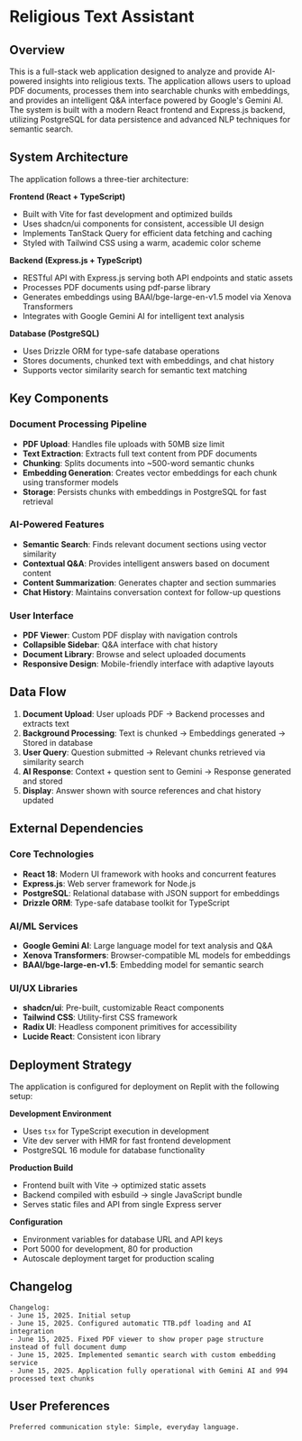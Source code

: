 # Religious Text Assistant

## Overview

This is a full-stack web application designed to analyze and provide AI-powered insights into religious texts. The application allows users to upload PDF documents, processes them into searchable chunks with embeddings, and provides an intelligent Q&A interface powered by Google's Gemini AI. The system is built with a modern React frontend and Express.js backend, utilizing PostgreSQL for data persistence and advanced NLP techniques for semantic search.

## System Architecture

The application follows a three-tier architecture:

**Frontend (React + TypeScript)**
- Built with Vite for fast development and optimized builds
- Uses shadcn/ui components for consistent, accessible UI design
- Implements TanStack Query for efficient data fetching and caching
- Styled with Tailwind CSS using a warm, academic color scheme

**Backend (Express.js + TypeScript)**
- RESTful API with Express.js serving both API endpoints and static assets
- Processes PDF documents using pdf-parse library
- Generates embeddings using BAAI/bge-large-en-v1.5 model via Xenova Transformers
- Integrates with Google Gemini AI for intelligent text analysis

**Database (PostgreSQL)**
- Uses Drizzle ORM for type-safe database operations
- Stores documents, chunked text with embeddings, and chat history
- Supports vector similarity search for semantic text matching

## Key Components

### Document Processing Pipeline
- **PDF Upload**: Handles file uploads with 50MB size limit
- **Text Extraction**: Extracts full text content from PDF documents
- **Chunking**: Splits documents into ~500-word semantic chunks
- **Embedding Generation**: Creates vector embeddings for each chunk using transformer models
- **Storage**: Persists chunks with embeddings in PostgreSQL for fast retrieval

### AI-Powered Features
- **Semantic Search**: Finds relevant document sections using vector similarity
- **Contextual Q&A**: Provides intelligent answers based on document content
- **Content Summarization**: Generates chapter and section summaries
- **Chat History**: Maintains conversation context for follow-up questions

### User Interface
- **PDF Viewer**: Custom PDF display with navigation controls
- **Collapsible Sidebar**: Q&A interface with chat history
- **Document Library**: Browse and select uploaded documents
- **Responsive Design**: Mobile-friendly interface with adaptive layouts

## Data Flow

1. **Document Upload**: User uploads PDF → Backend processes and extracts text
2. **Background Processing**: Text is chunked → Embeddings generated → Stored in database
3. **User Query**: Question submitted → Relevant chunks retrieved via similarity search
4. **AI Response**: Context + question sent to Gemini → Response generated and stored
5. **Display**: Answer shown with source references and chat history updated

## External Dependencies

### Core Technologies
- **React 18**: Modern UI framework with hooks and concurrent features
- **Express.js**: Web server framework for Node.js
- **PostgreSQL**: Relational database with JSON support for embeddings
- **Drizzle ORM**: Type-safe database toolkit for TypeScript

### AI/ML Services
- **Google Gemini AI**: Large language model for text analysis and Q&A
- **Xenova Transformers**: Browser-compatible ML models for embeddings
- **BAAI/bge-large-en-v1.5**: Embedding model for semantic search

### UI/UX Libraries
- **shadcn/ui**: Pre-built, customizable React components
- **Tailwind CSS**: Utility-first CSS framework
- **Radix UI**: Headless component primitives for accessibility
- **Lucide React**: Consistent icon library

## Deployment Strategy

The application is configured for deployment on Replit with the following setup:

**Development Environment**
- Uses `tsx` for TypeScript execution in development
- Vite dev server with HMR for fast frontend development
- PostgreSQL 16 module for database functionality

**Production Build**
- Frontend built with Vite → optimized static assets
- Backend compiled with esbuild → single JavaScript bundle
- Serves static files and API from single Express server

**Configuration**
- Environment variables for database URL and API keys
- Port 5000 for development, 80 for production
- Autoscale deployment target for production scaling

## Changelog

```
Changelog:
- June 15, 2025. Initial setup
- June 15, 2025. Configured automatic TTB.pdf loading and AI integration
- June 15, 2025. Fixed PDF viewer to show proper page structure instead of full document dump
- June 15, 2025. Implemented semantic search with custom embedding service
- June 15, 2025. Application fully operational with Gemini AI and 994 processed text chunks
```

## User Preferences

```
Preferred communication style: Simple, everyday language.
```